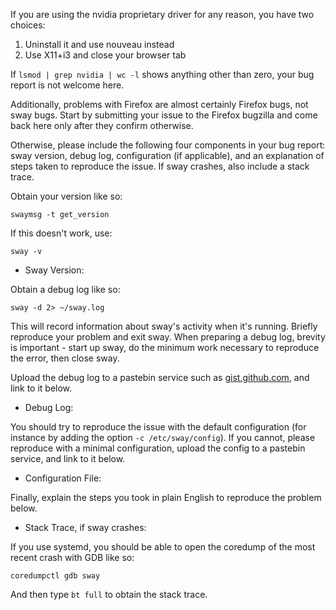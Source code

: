If you are using the nvidia proprietary driver for any reason, you have two choices:

1. Uninstall it and use nouveau instead
2. Use X11+i3 and close your browser tab

If `lsmod | grep nvidia | wc -l` shows anything other than zero, your bug report is not welcome here.

Additionally, problems with Firefox are almost certainly Firefox bugs, not sway bugs. Start by submitting your issue to the Firefox bugzilla and come back here only after they confirm otherwise.

Otherwise, please include the following four components in your bug report: sway version, debug log, configuration (if applicable), and an explanation of steps taken to reproduce the issue. If sway crashes, also include a stack trace.

Obtain your version like so:

    swaymsg -t get_version

If this doesn't work, use:

    sway -v

* Sway Version:

Obtain a debug log like so:

    sway -d 2> ~/sway.log

This will record information about sway's activity when it's running. Briefly reproduce your problem and exit sway.  When preparing a debug log, brevity is important - start up sway, do the minimum work necessary to reproduce the error, then close sway.

Upload the debug log to a pastebin service such as [gist.github.com](https://gist.github.com), and link to it below.

* Debug Log:

You should try to reproduce the issue with the default configuration (for instance by adding the option `-c /etc/sway/config`).
If you cannot, please reproduce with a minimal configuration, upload the config to a pastebin service, and link to it below.

* Configuration File:

Finally, explain the steps you took in plain English to reproduce the problem below.

* Stack Trace, if sway crashes:

If you use systemd, you should be able to open the coredump of the most recent crash with GDB like so:

    coredumpctl gdb sway

And then type `bt full` to obtain the stack trace.
